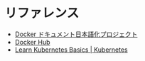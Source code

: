 # リファレンス

- [Docker ドキュメント日本語化プロジェクト](https://docs.docker.jp/index.html)
- [Docker Hub](https://hub.docker.com/)
- [Learn Kubernetes Basics \| Kubernetes](https://kubernetes.io/docs/tutorials/kubernetes-basics/)
